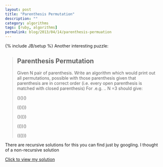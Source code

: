 ```yaml
---
layout: post
title: "Parenthesis Permutation"
description: ""
category: algorithms
tags: [ruby, algorithms]
permalink: blog/2013/04/14/parenthesis-permuation
---
```

{% include JB/setup %}
Another interesting puzzle:

> ## Parenthesis Permutation
> 
> Given N pair of parenthesis. Write an algorithm which would print out all permutations, possible with 
>  those parenthesis given that parenthesis are in correct order (i.e. every open parenthesis is matched 
> with closed parenthesis) For .e.g. .. N =3 should give: 
>
> ()()()
> 
> (()()) 
> 
> ()(()) 
> 
> (())() 
> 
> ((()))

There are recursive solutions for this you can find just by googling. I thought of a non-recursive solution

<a onclick="$('#solution_paren_perm').slideDown();$(this).slideUp();return false;" href="#" >Click to view my solution</a>

<div id="solution_paren_perm" style="display:none">
<p>The basic idea is to construct a Binary Tree, where left node is <i>'<b>('</b></i> extra and right node is <i>'<b>)'</b></i> extra from the current node. &nbsp;Each node has a <b style="font-style: italic;">weight = number of '(' - number of ')'.&nbsp;</b></p><p>We start with a root node <b>'('</b> at level <b>0&nbsp;</b>and create the tree such that the <b>2N-1</b> level will contain permutations for <b>N</b> pairs.</p><p>Now when constructing the tree, we create a child only if:</p><p></p><span style="font-size: 15px;"><ul><li><span style="font-size: 15px;">Weight of incoming child is not less than 0</span><br></li><li><span style="font-size: 15px;">When weight >= 0, it should be less than or equal to the numbers of levels to create, so that we have enough parenthesis left to balance the string</span><br></li></ul></span><p></p><p>Let's take a look at the tree created (string -&gt; weight) for <b>N = 3</b>:</p><p></p><p><img src="http://i.imgur.com/fdTA0P0.png" style=""></p><p></p><p></p><p></p>An optimization - the last level is not required since all that is added is a '<b><i>)'</i></b><p></p><p>Now the code. Infact not using a tree at all, just a linked list and traversing in preorder style, using the concepts above of adding a child. I could have used an array instead of linked list, but it suffers from list expansion frequently hence slowing everything down.</p><p></p><script src="https://gist.github.com/shadabahmed/f8dd82c83ba6cc9c0287.js"></script>The code to generate the tree picture is <a href="https://gist.github.com/shadabahmed/5381574">here</a>
<p>Infact the number of permutations for a given N pair form a series called <a href="http://en.wikipedia.org/wiki/Catalan_number">Catalan Numbers</a>&nbsp;. It goes like this:</p>
<pre class="no-highlight">N=1 P=1
N=2 P=2
N=3 P=5
N=4 P=14
N=5 P=42
N=6 P=132
N=7 P=429
N=8 P=1430
N=9 P=4862
N=10 P=16796
N=11 P=58786
N=12 P=208012
N=13 P=742900
N=14 P=2674440
N=15 P=9694845</pre>
</div>
